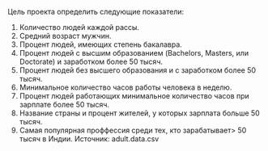Цель проекта определить следующие показатели:
  1. Количество людей каждой рассы.
  2. Средний возраст мужчин.
  3. Процент людей, имеющих степень бакалавра.
  4. Процент людей с высшим образованием (Bachelors, Masters, или Doctorate) и заработком более 50 тысяч.
  5. Процент людей без высшего образования и с заработком более 50 тысяч.
  6. Минимальное количество часов работы человека в неделю.
  7. Процент людей работающих минимальное количество часов при зарплате более 50 тысяч.
  8. Название страны и процент жителей, у которых зарплата больше 50 тысяч.
  9. Самая популярная проффессия среди тех, кто зарабатывает> 50 тысяч в Индии.
Источник: adult.data.csv
